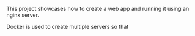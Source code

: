 This project showcases how to create a web app
and running it using an nginx server.

Docker is used to create multiple servers so that